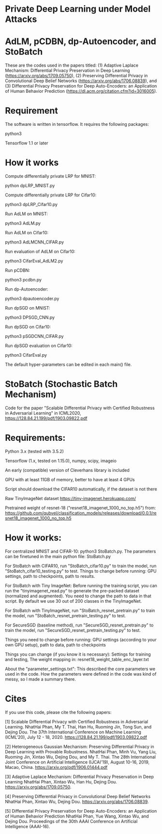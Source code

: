 # Private Deep Learning under Model Attacks

# AdLM, pCDBN, dp-Autoencoder, and StoBatch

These are the codes used in the papers titled: (1) Adaptive Laplace Mechanism: Differential Privacy Preservation in Deep Learning (https://arxiv.org/abs/1709.05750), (2) Preserving Differential Privacy in Convolutional Deep Belief Networks (https://arxiv.org/abs/1706.08839), and (3) Differential Privacy Preservation for Deep Auto-Encoders: an Application of Human Behavior Prediction (https://dl.acm.org/citation.cfm?id=3016005). 

# Requirement
The software is written in tensorflow. It requires the following packages:

python3

Tensorflow 1.1 or later

# How it works
Compute differentially private LRP for MNIST:

python dpLRP_MNIST.py 

Compute differentially private LRP for Cifar10:

python3 dpLRP_Cifar10.py 

Run AdLM on MNIST:

python3 AdLM.py

Run AdLM on Cifar10:

python3 AdLMCNN_CIFAR.py

Run evaluation of AdLM on Cifar10:

python3 CifarEval_AdLM2.py

Run pCDBN:

python3 pcdbn.py

Run dp-Autoencoder:

python3 dpautoencoder.py

Run dpSGD on MNIST:

python3 DPSGD_CNN.py

Run dpSGD on Cifar10:

python3 pSGDCNN_CIFAR.py

Run dpSGD evaluation on Cifar10:

python3 CifarEval.py

The default hyper-parameters can be edited in each main() file.

# StoBatch (Stochastic Batch Mechanism)

Code for the paper "Scalable Differential Privacy with Certified Robustness in Adversarial Learning" in ICML2020, https://128.84.21.199/pdf/1903.09822.pdf

# Requirements:
Python 3.x (tested with 3.5.2)

Tensorflow (1.x, tested on 1.15.0), numpy, scipy, imageio

An early (compatible) version of Cleverhans library is included

GPU with at least 11GB of memory, better to have at least 4 GPUs

Script should download the CIFAR10 automatically, if the dataset is not there

Raw TinyImageNet dataset https://tiny-imagenet.herokuapp.com/

Pretrained weight of resnet-18 ("resnet18_imagenet_1000_no_top.h5") from: https://github.com/qubvel/classification_models/releases/download/0.0.1/resnet18_imagenet_1000_no_top.h5

# How it works:
For centralized MNIST and CIFAR-10: python3 StoBatch.py. The parameters can be finetuned in the main python file: StoBatch.py

For StoBatch with CIFAR10, run "StoBatch_cifar10.py" to train the model, run "StoBatch_cifar10_testing.py" to test.
Things to change before running: GPU settings, path to checkpoints, path to results.

For StoBatch with Tiny ImageNet:
Before running the training script, you can run the "tinyimagenet_read.py" to generate the pre-packed dataset (normalized and augmented). You need to change the path to data in that script. By default we use 30 out of 200 classes in the TinyImageNet.
    
For StoBatch with TinyImageNet, run "StoBatch_resnet_pretrain.py" to train the model, run "StoBatch_resnet_pretrain_testing.py" to test.

For SecureSGD (baseline method), run "SecureSGD_resnet_pretrain.py" to train the model, run "SecureSGD_resnet_pretrain_testing.py" to test.
    
Things you need to change before running: GPU settings (according to your own GPU setup), path to data, path to checkpoints

Things you can change (if you know it is necessary): Settings for training and testing, The weight mapping in: resnet18_weight_table_enc_layer.txt

About the "parameter_settings.txt": This described the core parameters we used in the code. How the parameters were defined in the code was kind of messy, so I made a summary there.

# Cites
If you use this code, please cite the following papers:

[1] Scalable Differential Privacy with Certified Robustness in Adversarial Learning. NhatHai Phan, My T. Thai, Han Hu, Ruoming Jin, Tong Sun, and Dejing Dou. The 37th International Conference on Machine Learning (ICML'20), July 12 - 18, 2020. https://128.84.21.199/pdf/1903.09822.pdf

[2] Heterogeneous Gaussian Mechanism: Preserving Differential Privacy in Deep Learning with Provable Robustness. NhatHai Phan, Minh Vu, Yang Liu, Ruoming Jin, Xintao Wu, Dejing Dou, and My T. Thai. The 28th International Joint Conference on Artificial Intelligence (IJCAI'19), August 10-16, 2019, Macao, China. https://arxiv.org/pdf/1906.01444.pdf

[3] Adaptive Laplace Mechanism: Differential Privacy Preservation in Deep Learning
NhatHai Phan, Xintao Wu, Han Hu, Dejing Dou. https://arxiv.org/abs/1709.05750.

[4] Preserving Differential Privacy in Convolutional Deep Belief Networks
NhatHai Phan, Xintao Wu, Dejing Dou. https://arxiv.org/abs/1706.08839. 

[5] Differential Privacy Preservation for Deep Auto-Encoders: an Application of Human Behavior Prediction
NhatHai Phan, Yue Wang, Xintao Wu, and Dejing Dou. Proceedings of the 30th AAAI Conference on Artificial Intelligence (AAAI-16).
